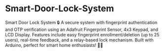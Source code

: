 # Smart-Door-Lock-System
Smart Door Lock System 🔒 A secure system with fingerprint authentication and OTP verification using an Adafruit Fingerprint Sensor, 4x3 Keypad, and LCD Display. Features include easy fingerprint enrollment/deletion (up to 25 users), real-time feedback, and a relay-based lock mechanism. Built with Arduino, perfect for smart home enthusiasts! 🚪✨
